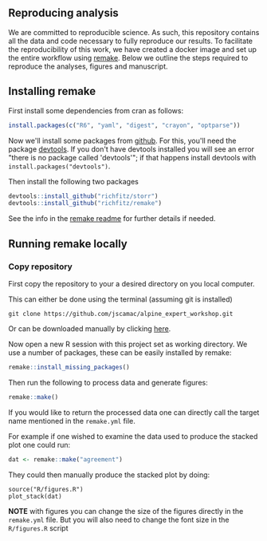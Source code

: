 ## Reproducing analysis
We are committed to reproducible science. As such, this repository contains all the data and code necessary to fully reproduce our results. To facilitate the reproducibility of this work, we have created a docker image and set up the entire workflow using [remake](https://github.com/richfitz/remake). Below we outline the steps required to reproduce the analyses, figures and manuscript.

## Installing remake

First install some dependencies from cran as follows:

```r
install.packages(c("R6", "yaml", "digest", "crayon", "optparse"))
```

Now we'll install some packages from [github](github.com). For this, you'll need the package [devtools](https://github.com/hadley/devtools). If you don't have devtools installed you will see an error "there is no package called 'devtools'"; if that happens install devtools with `install.packages("devtools")`.


Then install the following two packages

```r
devtools::install_github("richfitz/storr")
devtools::install_github("richfitz/remake")
```
See the info in the [remake readme](https://github.com/richfitz/remake) for further details if needed.

## Running remake locally

### Copy repository
First copy the repository to your a desired directory on you local computer. 

This can either be done using the terminal (assuming git is installed)

```
git clone https://github.com/jscamac/alpine_expert_workshop.git
```

Or can be downloaded manually by clicking [here](https://github.com/jscamac/alpine_expert_workshop/archive/master.zip).

Now open a new R session with this project set as working directory. We use a number of packages, these can be easily installed by remake:

```r
remake::install_missing_packages()
```

Then run the following to process data and generate figures:

```r
remake::make()
```

If you would like to return the processed data one can directly call the target name mentioned in the `remake.yml` file.

For example if one wished to examine the data used to produce the stacked plot one could run:

```r
dat <- remake::make("agreement")
```

They could then manually produce the stacked plot by doing:

```{r
source("R/figures.R")
plot_stack(dat)
```

**NOTE** with figures you can change the size of the figures directly in the `remake.yml` file. But you will also need to change the font size in the `R/figures.R` script
